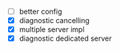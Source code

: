 - [ ] better config
- [x] diagnostic cancelling
- [x] multiple server impl
- [x] diagnostic dedicated server
